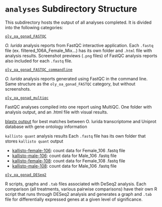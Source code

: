 # `analyses` Subdirectory Structure
This subdirectory hosts the output of all analyses completed. It is divided into the following categories:

[`oly_oa_gonad_FASTQC`](https://github.com/yaaminiv/yaaminiv-fish546-2016/tree/master/analyses/oly_oa_gonad_FASTQC)

*O. lurida* analysis reports from FastQC interactive application. Each `.fastq` file (ex. filtered_106A_Female_Mix...) has its own folder and `.html` file with analysis results. Screenshot previews (`.png` files) of FastQC analysis reports also included for each `.fastq` file.

[`oly_oa_gonad_FASTQC_commandline`](https://github.com/yaaminiv/yaaminiv-fish546-2016/tree/master/analyses/oly_oa_gonad_FastQC_commandline)

*O. lurida* analysis reports generated using FastQC in the command line. Same structure as the `oly_oa_gonad_FASTQC` category, but without screenshots.

[`oly_oa_gonad_multiqc`](https://github.com/yaaminiv/yaaminiv-fish546-2016/tree/master/analyses/oly_oa_gonad_MultiQC)

FastQC analyses compiled into one report using MultiQC. One folder with analysis output, and an .html file with visual results.

[blastx output](https://raw.githubusercontent.com/yaaminiv/yaaminiv-fish546-2016/master/analyses/blastx-11-14-best-matches) for best matches between O. lurida transcriptome and Uniprot database with gene ontology information

`kallisto quant` analysis results
Each `.fastq` file has its own folder that stores `kallisto quant` output
 - [kallisto-female-106](https://github.com/yaaminiv/yaaminiv-fish546-2016/tree/master/analyses/kallisto-female-106): count data for Female_106 .fastq file
 - [kallisto-male-106](https://github.com/yaaminiv/yaaminiv-fish546-2016/tree/master/analyses/kallisto-male-106): count data for Male_106 .fastq file
 - [kallisto-female-108](https://github.com/yaaminiv/yaaminiv-fish546-2016/tree/master/analyses/kallisto-female-108): count data for Female_108 .fastq file
 - [kallisto-male-108](https://github.com/yaaminiv/yaaminiv-fish546-2016/tree/master/analyses/kallisto-male-108): count data for Male_106 .fastq file
  
[`oly_oa_gonad_DESeq2`](https://github.com/yaaminiv/yaaminiv-fish546-2016/tree/master/analyses/oly_oa_gonad_DESeq2)

R scripts, graphs and `.tab` files associated with DeSeq2 analysis. Each comparison (all treatments, various pairwise comparisons) have their own R script that runs through DESeq2 analysis and generates a graph and `.tab` file for differentially expressed genes at a given level of significance.

